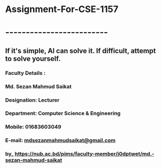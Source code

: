 # Assignment-For-CSE-1157 
# -------------------------
## If it's simple, AI can solve it. If difficult, attempt to solve yourself.









### Faculty Details : 
### Md. Sezan Mahmud Saikat
### Designation: Lecturer
### Department: Computer Science & Engineering
### Mobile: 01683603049
### E-mail: mdsezanmahmudsaikat@gmail.com
###   
### by_ https://nub.ac.bd/pims/faculty-member/j0dptwet/md.-sezan-mahmud-saikat
